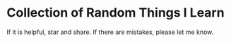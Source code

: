 # Collection of Random Things I Learn

If it is helpful, star and share. If there are mistakes, please let me know. 